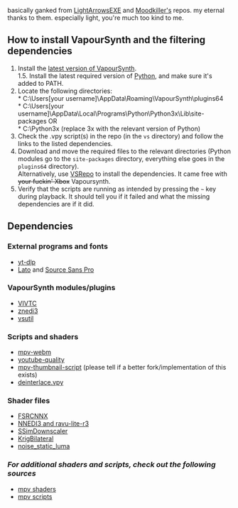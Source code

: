 basically ganked from [LightArrowsEXE](https://github.com/LightArrowsEXE/dotfiles/tree/master/mpv/.config/mpv) and [Moodkiller's](https://github.com/Moodkiller/MPV-Made-Easy/tree/master/mpv) repos. my eternal thanks to them. especially light, you're much too kind to me.

## How to install VapourSynth and the filtering dependencies

1) Install the [latest version of VapourSynth](https://github.com/vapoursynth/vapoursynth/releases).<br>
1.5. Install the latest required version of [Python](https://www.python.org/downloads/), and make sure it's added to PATH.<br>
2) Locate the following directories:<br>
 \* C:\Users\[your username]\AppData\Roaming\VapourSynth\plugins64<br>
 \* C:\Users\[your username]\AppData\Local\Programs\Python\Python3x\Lib\site-packages OR<br>\* C:\Python3x (replace 3x with the relevant version of Python)<br>
3) Check the .vpy script(s) in the repo (in the `vs` directory) and follow the links to the listed dependencies.
4) Download and move the required files to the relevant directories (Python modules go to the `site-packages` directory, everything else goes in the `plugins64` directory).<br>Alternatively, use [VSRepo](https://github.com/vapoursynth/vsrepo) to install the dependencies. It came free with ~~your fuckin' Xbox~~ Vapoursynth.<br>
5) Verify that the scripts are running as intended by pressing the `~` key during playback. It should tell you if it failed and what the missing dependencies are if it did.


## Dependencies

### External programs and fonts

* [yt-dlp](https://github.com/yt-dlp/yt-dlp/releases)
* [Lato](https://fonts.google.com/specimen/Lato) and [Source Sans Pro](https://github.com/adobe-fonts/source-sans)

### VapourSynth modules/plugins

* [VIVTC](https://github.com/vapoursynth/vivtc)
* [znedi3](https://github.com/sekrit-twc/znedi3)
* [vsutil](https://pypi.org/project/vsutil)

### Scripts and shaders

* [mpv-webm](https://github.com/ekisu/mpv-webm)
* [youtube-quality](https://github.com/christoph-heinrich/mpv-youtube-quality)
* [mpv-thumbnail-script](https://github.com/TheAMM/mpv_thumbnail_script) (please tell if a better fork/implementation of this exists)
* [deinterlace.vpy](https://github.com/LightArrowsEXE/dotfiles/blob/master/mpv/.config/mpv/vs/deinterlace.vpy)

### Shader files

* [FSRCNNX](https://github.com/igv/FSRCNN-TensorFlow/releases)
* [NNEDI3 and ravu-lite-r3](https://github.com/bjin/mpv-prescalers)
* [SSimDownscaler](https://gist.github.com/igv/36508af3ffc84410fe39761d6969be10)
* [KrigBilateral](https://gist.github.com/igv/a015fc885d5c22e6891820ad89555637)
* [noise_static_luma](https://pastebin.com/yacMe6EZ)

### *For additional shaders and scripts, check out the following sources*

* [mpv shaders](https://github.com/mpv-player/mpv/wiki/User-Scripts#user-shaders)
* [mpv scripts](https://github.com/mpv-player/mpv/wiki/User-Scripts#lua-scripts)